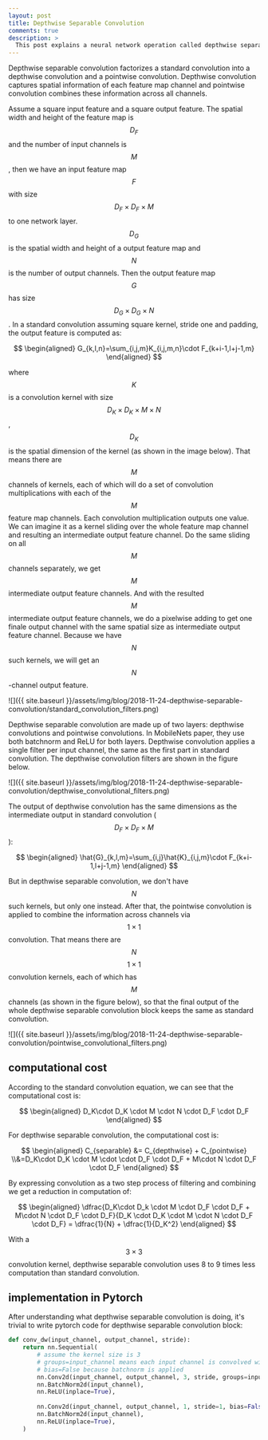 ```yaml
---
layout: post
title: Depthwise Separable Convolution
comments: true
description: >
  This post explains a neural network operation called depthwise separable convolution, which trades off between latency and accuracy.
---
```


Depthwise separable convolution factorizes a standard convolution into a depthwise convolution and a pointwise convolution. Depthwise convolution captures spatial information of each feature map channel and pointwise convolution combines these information across all channels.

Assume a square input feature and a square output feature. The spatial width and height of the feature map is $$D_F$$ and the number of input channels is $$M$$, then we have an input feature map $$F$$ with size $$D_F\times{D_F}\times{M}$$ to one network layer. $$D_G$$ is the spatial width and height of a output feature map and $$N$$ is the number of output channels. Then the output feature map $$G$$ has size $$D_G\times{D_G}\times{N}$$. In a standard convolution assuming square kernel, stride one and padding, the output feature is computed as:

$$
\begin{aligned}
G_{k,l,n}=\sum_{i,j,m}K_{i,j,m,n}\cdot F_{k+i-1,l+j-1,m}
\end{aligned}
$$

where $$K$$ is a convolution kernel with size $$D_K\times{D_K}\times{M}\times{N}$$, $$D_K$$ is the spatial dimension of the kernel (as shown in the image below). That means there are $$M$$ channels of kernels, each of which will do a set of convolution multiplications with each of the $$M$$ feature map channels. Each convolution multiplication outputs one value. We can imagine it as a kernel sliding over the whole feature map channel and resulting an intermediate output feature channel. Do the same sliding on all $$M$$ channels separately, we get $$M$$ intermediate output feature channels. And with the resulted $$M$$ intermediate output feature channels, we do a pixelwise adding to get one finale output channel with the same spatial size as intermediate output feature channel. Because we have $$N$$ such kernels, we will get an $$N$$-channel output feature.

![]({{ site.baseurl }}/assets/img/blog/2018-11-24-depthwise-separable-convolution/standard_convolution_filters.png)

Depthwise separable convolution are made up of two layers: depthwise convolutions and pointwise convolutions. In MobileNets paper, they use both batchnorm and ReLU for both layers. Depthwise convolution applies a single filter per input channel, the same as the first part in standard convolution. The depthwise convolution filters are shown in the figure below.

![]({{ site.baseurl }}/assets/img/blog/2018-11-24-depthwise-separable-convolution/depthwise_convolutional_filters.png)

The output of depthwise convolution has the same dimensions as the intermediate output in standard convolution ($$D_F\times{D_F}\times{M}$$):

$$
\begin{aligned}
\hat{G}_{k,l,m}=\sum_{i,j}\hat{K}_{i,j,m}\cdot F_{k+i-1,l+j-1,m}
\end{aligned}
$$

But in depthwise separable convolution, we don't have $$N$$ such kernels, but only one instead. After that, the pointwise convolution is applied to combine the information across channels via $$1\times{1}$$ convolution. That means there are $$N$$ $$1\times{1}$$ convolution kernels, each of which has $$M$$ channels (as shown in the figure below), so that the final output of the whole depthwise separable convolution block keeps the same as standard convolution.

![]({{ site.baseurl }}/assets/img/blog/2018-11-24-depthwise-separable-convolution/pointwise_convolutional_filters.png)

## computational cost
According to the standard convolution equation, we can see that the computational cost is:

$$
\begin{aligned}
D_K\cdot D_K \cdot M \cdot N \cdot D_F \cdot D_F
\end{aligned}
$$

For depthwise separable convolution, the computational cost is:

$$
\begin{aligned}
C_{separable} &= C_{depthwise} + C_{pointwise} \\&=D_K\cdot D_K \cdot M \cdot \cdot D_F \cdot D_F + M\cdot N \cdot D_F \cdot D_F
\end{aligned}
$$

By expressing convolution as a two step process of filtering and combining we get a reduction in computation of:

$$
\begin{aligned}
\dfrac{D_K\cdot D_k \cdot M \cdot D_F \cdot D_F + M\cdot N \cdot D_F \cdot D_F}{D_K \cdot D_K \cdot M \cdot N \cdot D_F \cdot D_F} = \dfrac{1}{N} + \dfrac{1}{D_K^2}
\end{aligned}
$$

With a $$3\times 3$$ convolution kernel, depthwise separable convolution uses 8 to 9 times less computation than standard convolution.

## implementation in Pytorch
After understanding what depthwise separable convolution is doing, it's trivial to write pytorch code for depthwise separable convolution block:

```python
def conv_dw(input_channel, output_channel, stride):
	return nn.Sequential(
		# assume the kernel size is 3
		# groups=input_channel means each input channel is convolved with its corresponding filter
		# bias=False because batchnorm is applied
		nn.Conv2d(input_channel, output_channel, 3, stride, groups=input_channel, bias=False),
		nn.BatchNorm2d(input_channel),
		nn.ReLU(inplace=True),
		
		nn.Conv2d(input_channel, output_channel, 1, stride=1, bias=False),
		nn.BatchNorm2d(input_channel),
		nn.ReLU(inplace=True),
	)
```
